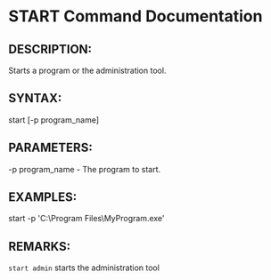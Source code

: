 # START Command Documentation

## DESCRIPTION:
Starts a program or the administration tool.

## SYNTAX:
start [-p program_name]

## PARAMETERS:
-p program_name - The program to start.

## EXAMPLES:
start -p 'C:\Program Files\MyProgram.exe'


## REMARKS:
`start admin` starts the administration tool
